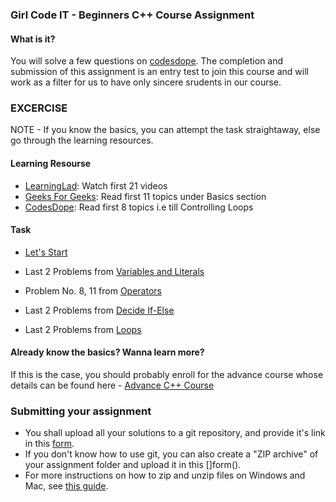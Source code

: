 ### Girl Code IT - Beginners C++ Course Assignment

#### What is it?
You will solve a few questions on [codesdope](https://www.codesdope.com/cpp-introduction/).
The completion and submission of this assignment is an entry test to join this course and will work as a filter for us to have only sincere srudents in our course. 

### EXCERCISE

NOTE - If you know the basics, you can attempt the task straightaway, else go through the learning resources.

#### Learning Resourse
- [LearningLad](https://www.youtube.com/watch?v=SQHREey_Yuc&list=PLfVsf4Bjg79Cu5MYkyJ-u4SyQmMhFeC1C&index=2&t=0s): Watch first 21 videos
- [Geeks For Geeks](https://www.geeksforgeeks.org/c-plus-plus/?ref=leftbar): Read first 11 topics under Basics section
- [CodesDope](https://www.codesdope.com/cpp-introduction/): Read first 8 topics i.e till Controlling Loops

#### Task
- [Let's Start](https://www.codesdope.com/practice/cpp-lets-start/)

- Last 2 Problems from [Variables and Literals](https://www.codesdope.com/practice/cpp-variables-and-literals/)

- Problem No. 8, 11 from [Operators](https://www.codesdope.com/practice/cpp-operators/)

- Last 2 Problems from [Decide If-Else](https://www.codesdope.com/practice/cpp-decide-ifelse/)

- Last 2 Problems from [Loops](https://www.codesdope.com/practice/cpp-loops/)

#### Already know the basics? Wanna learn more?
If this is the case, you should probably enroll for the advance course whose details can be found here - [Advance C++ Course](https://github.com/Girl-Code-It/Data-Structures-Algorithms-in-CPP-Course-Enrollment)

### Submitting your assignment
- You shall upload all your solutions to a git repository, and provide it's link in this [form]().
- If you don't know how to use git, you can also create a "ZIP archive" of your assignment folder and upload it in this []form(). 
- For more instructions on how to zip and unzip files on Windows and Mac, see [this guide](https://www.sweetwater.com/sweetcare/articles/how-to-zip-and-unzip-files/).




